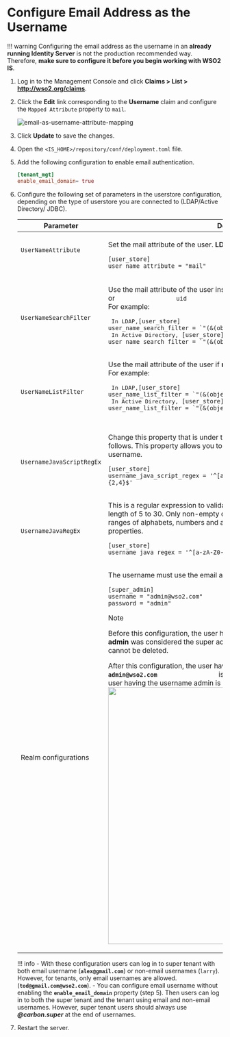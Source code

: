 # Configure Email Address as the Username

!!! warning
    Configuring the email address as the username in an **already running
    Identity Server** is not the production recommended way. Therefore,
    **make sure to configure it before you begin working with WSO2 IS**.
    

1.  Log in to the Management Console and click **Claims > List > http://wso2.org/claims**.
   
2. Click the **Edit** link corresponding to the **Username** claim and configure the `Mapped Attribute` property to `mail`.

    ![email-as-username-attribute-mapping]({{base_path}}/assets/img/guides/email-as-username-attribute-mapping.png)
    
3. Click **Update** to save the changes.

4.  Open the `<IS_HOME>/repository/conf/deployment.toml` file.

5.  Add the following configuration to enable email authentication.

    ``` toml
    [tenant_mgt]
    enable_email_domain= true
    ```
    
6. Configure the following set of parameters in the userstore
    configuration, depending on the type of userstore you are connected
    to (LDAP/Active Directory/ JDBC).
    <table>
    <thead>
    <tr class="header">
    <th>Parameter</th>
    <th>Description</th>
    </tr>
    </thead>
    <tbody>
    <tr class="odd">
    <td><p><code>                UserNameAttribute               </code></p>
    <p><br />
    </p></td>
    <td><div class="content-wrapper">
    <p>Set the mail attribute of the user. <strong>LDAP/Active Directory only</strong></p>
    <div class="code panel pdl" style="border-width: 1px;">
    <div class="codeContent panelContent pdl">
    <pre class="html/xml" data-syntaxhighlighter-params="brush: html/xml; gutter: false; theme: Confluence" data-theme="Confluence" style="brush: html/xml; gutter: false; theme: Confluence"><code>[user_store]<br>user_name_attribute = &quot;mail&quot;</code></pre>
    </div>
    </div>
    </div></td>
    </tr>
    <tr class="even">
    <td><code>               UserNameSearchFilter              </code></td>
    <td><div class="content-wrapper">
    <p>Use the mail attribute of the user instead of <code>                 cn                </code> or <code>                 uid                </code> . <strong>LDAP/Active Directory only</strong> <br/>For example:</p>
    <div class="code panel pdl" style="border-width: 1px;">
    <div class="codeContent panelContent pdl">
    <pre class="html/xml" data-syntaxhighlighter-params="brush: html/xml; gutter: false; theme: Confluence" data-theme="Confluence" style="brush: html/xml; gutter: false; theme: Confluence"> In LDAP,<code>[user_store]<br>user_name_search_filter = `"(&amp;(objectClass=person)(mail=?))"`</code> <br> In Active Directory, <code>[user_store]<br>user_name_search_filter = `"(&amp;(objectClass=user)(mail=?))"`</pre></code>
    </div>
    </div>
    </div></td>
    </tr>
    <tr class="odd">
    <td><code>               UserNameListFilter              </code></td>
    <td><div class="content-wrapper">
    <p>Use the mail attribute of the user if <strong>necessary. LDAP/Active Directory only</strong> <br/>For example:</p>
    <div class="code panel pdl" style="border-width: 1px;">
    <div class="codeContent panelContent pdl">
    <pre class="html/xml" data-syntaxhighlighter-params="brush: html/xml; gutter: false; theme: Confluence" data-theme="Confluence" style="brush: html/xml; gutter: false; theme: Confluence"> In LDAP,<code>[user_store]<br>user_name_list_filter = `"(&amp;(objectClass=person)(!(sn=Service)))"`</code> <br> In Active Directory, <code>[user_store]<br>user_name_list_filter = `"(&amp;(objectClass=user)(!(sn=Service)))"`</code>
    </pre>
    </div>
    </div>
    </div></td>
    </tr>
    <tr class="even">
    <td><code>               UsernameJavaScriptRegEx              </code></td>
    <td><div class="content-wrapper">
    <p>Change this property that is under the relevant userstore manager tag as follows. This property allows you to add special characters like "@" in the username.</p>
    <div class="code panel pdl" style="border-width: 1px;">
    <div class="codeContent panelContent pdl">
    <pre class="html/xml" data-syntaxhighlighter-params="brush: html/xml; gutter: false; theme: Confluence" data-theme="Confluence" style="brush: html/xml; gutter: false; theme: Confluence"><code>[user_store]<br>username_java_script_regex = &apos;^[a-zA-Z0-9._-]+@[a-zA-Z0-9.-]+\\.[a-zA-Z]{2,4}$&apos;</code></pre></div>
    </div>
    </div>
    </div></td>
    </tr>
    <tr class="odd">
    <td><code>          UsernameJavaRegEx           </code></td>
    <td><div class="content-wrapper">
    <p>This is a regular expression to validate usernames. By default, strings have a length of 5 to 30. Only non-empty characters are allowed. You can provide ranges of alphabets, numbers and also ranges of ASCII values in the RegEx properties.</p>
    <div class="code panel pdl" style="border-width: 1px;">
    <div class="codeContent panelContent pdl">
    <pre class="html/xml" data-syntaxhighlighter-params="brush: html/xml; gutter: false; theme: Confluence" data-theme="Confluence" style="brush: html/xml; gutter: false; theme: Confluence"><code>[user_store]<br>username_java_regex = &apos;^[a-zA-Z0-9._-]+@[a-zA-Z0-9.-]+\\.[a-zA-Z]{2,4}&apos;</code></pre></div>
    </div>
    </div>
    </td>
    </tr>
    <tr class="even">
    <td>Realm configurations</td>
    <td><div class="content-wrapper">
    <p>The username must use the email attribute of the admin user.</p>
    <div class="code panel pdl" style="border-width: 1px;">
    <div class="codeContent panelContent pdl">
    <pre class="html/xml" data-syntaxhighlighter-params="brush: html/xml; gutter: false; theme: Confluence" data-theme="Confluence" style="brush: html/xml; gutter: false; theme: Confluence"><code>[super_admin]<br>username = &quot;admin@wso2.com&quot;<br>password = &quot;admin&quot;</code></pre>
    </div>
    </div>
    <div class="admonition note">
    <p class="admonition-title">Note</p>
    <p>Before this configuration, the user having the username <strong>admin</strong> and password <strong>admin</strong> was considered the super administrator. The super administrator user cannot be deleted.</p>
    <p>After this configuration, the user having the username <strong><code>                  admin@wso2.com                 </code></strong> is considered the super administrator. The user having the username admin is considered as a normal administrator.<br />
    <img src="{{base_path}}/assets/img/guides/super-admin.png" width="600" /></p></div>
    </div></td>
    </tr>
    </tbody>
    </table>

    !!! info 
        - With these configuration users can log in to super tenant with both
        email username (**`alex@gmail.com`**) or
        non-email usernames (`larry`). However, for tenants, only email usernames are allowed. (**`tod@gmail.com@wso2.com`**). 
        - You can configure email username without enabling the **`enable_email_domain`** property (step 5). Then users can log in to both the super tenant and the tenant using email and non-email usernames. However, super tenant users should always use
        ***@carbon.super*** at the end of usernames.

7.  Restart the server.